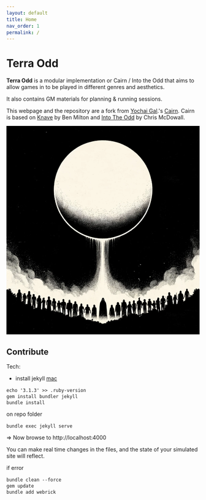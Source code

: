 ```yaml
---
layout: default
title: Home
nav_order: 1
permalink: /
---
```


# Terra Odd

**Terra Odd** is a modular implementation or Cairn / Into the Odd that aims to allow games in to be played in different genres and aesthetics.

It also contains GM materials for planning & running sessions.

This webpage and the repository are a fork from [Yochai Gal](https://newschoolrevolution.com).'s [Cairn](https://cairnrpg.com/).
Cairn is based on [Knave](https://www.drivethrurpg.com/product/250888/Knave) by Ben Milton and [Into The Odd](https://chrismcdee.itch.io/electric-bastionland) by Chris McDowall. 

<p></p>

![poster](img/poster.png)



## Contribute


Tech:

- install jekyll [mac](https://jekyllrb.com/docs/installation/macos/)

````
echo '3.1.3' >> .ruby-version
gem install bundler jekyll
bundle install

````

on repo folder


```
bundle exec jekyll serve
```
=> Now browse to http://localhost:4000

You can make real time changes in the files, and the state of your simulated site will reflect.

if error


```
bundle clean --force
gem update
bundle add webrick
```
